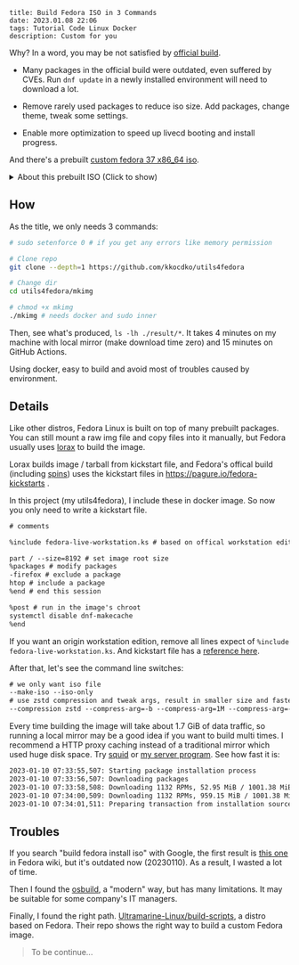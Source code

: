 ```
title: Build Fedora ISO in 3 Commands
date: 2023.01.08 22:06
tags: Tutorial Code Linux Docker
description: Custom for you
```

Why? In a word, you may be not satisfied by [official build](https://getfedora.org).

- Many packages in the official build were outdated, even suffered by CVEs. Run `dnf update` in a newly installed environment will need to download a lot.

- Remove rarely used packages to reduce iso size. Add packages, change theme, tweak some settings.

- Enable more optimization to speed up livecd booting and install progress.

And there's a prebuilt [custom fedora 37 x86_64 iso](https://github.com/kkocdko/utils4fedora/releases/tag/0.2.2).

<details>
<summary>About this prebuilt ISO (Click to show)</summary>

- Remove rarely used packages like gnome-weather to reduce size.

- Use ZSTD compression instead of XZ.

- Use [adw-gtk3](https://github.com/lassekongo83/adw-gtk3) theme to improve the style of gtk3 apps.

</details>

## How

As the title, we only needs 3 commands:

```sh
# sudo setenforce 0 # if you get any errors like memory permission

# Clone repo
git clone --depth=1 https://github.com/kkocdko/utils4fedora

# Change dir
cd utils4fedora/mkimg

# chmod +x mkimg
./mkimg # needs docker and sudo inner
```

Then, see what's produced, `ls -lh ./result/*`. It takes 4 minutes on my machine with local mirror (make download time zero) and 15 minutes on GitHub Actions.

Using docker, easy to build and avoid most of troubles caused by environment.

## Details

Like other distros, Fedora Linux is built on top of many prebuilt packages. You can still mount a raw img file and copy files into it manually, but Fedora usually uses [lorax](https://github.com/weldr/lorax) to build the image.

Lorax builds image / tarball from kickstart file, and Fedora's offical build (including [spins](https://spins.fedoraproject.org)) uses the kickstart files in <https://pagure.io/fedora-kickstarts> .

In this project (my utils4fedora), I include these in docker image. So now you only need to write a kickstart file.

```txt
# comments

%include fedora-live-workstation.ks # based on offical workstation edition

part / --size=8192 # set image root size
%packages # modify packages
-firefox # exclude a package
htop # include a package
%end # end this session

%post # run in the image's chroot
systemctl disable dnf-makecache
%end
```

If you want an origin workstation edition, remove all lines expect of `%include fedora-live-workstation.ks`. And kickstart file has a [reference here](https://pykickstart.readthedocs.io/en/latest/kickstart-docs.html).

After that, let's see the command line switches:

```txt
# we only want iso file
--make-iso --iso-only
# use zstd compression and tweak args, result in smaller size and faster decompression
--compression zstd --compress-arg=-b --compress-arg=1M --compress-arg=-Xcompression-level --compress-arg=22
```

Every time building the image will take about 1.7 GiB of data traffic, so running a local mirror may be a good idea if you want to build multi times. I recommend a HTTP proxy caching instead of a traditional mirror which used huge disk space. Try [squid](http://www.squid-cache.org) or [my server program](https://github.com/kkocdko/ksite/tree/main/src/units/mirror). See how fast it is:

```txt
2023-01-10 07:33:55,507: Starting package installation process
2023-01-10 07:33:56,507: Downloading packages
2023-01-10 07:33:58,508: Downloading 1132 RPMs, 52.95 MiB / 1001.38 MiB (5%) done.
2023-01-10 07:34:00,509: Downloading 1132 RPMs, 959.15 MiB / 1001.38 MiB (95%) done.
2023-01-10 07:34:01,511: Preparing transaction from installation source
```

## Troubles

If you search "build fedora install iso" with Google, the first result is [this one](https://fedoraproject.org/wiki/How_to_create_a_Fedora_install_ISO_for_testing) in Fedora wiki, but it's outdated now (20230110). As a result, I wasted a lot of time.

Then I found the [osbuild](https://www.osbuild.org), a "modern" way, but has many limitations. It may be suitable for some company's IT managers.

Finally, I found the right path. [Ultramarine-Linux/build-scripts](https://github.com/Ultramarine-Linux/build-scripts), a distro based on Fedora. Their repo shows the right way to build a custom Fedora image.

> To be continue...

<!--
2023-01-09 09:10:00,804: livemedia-creator v37.8-1
2023-01-09 09:10:00,804: selinux is Disabled
2023-01-09 09:10:00,845: disk_img = /tmp/lmc/result0/lmc-disk-y0jbsz9w.img
2023-01-09 09:10:00,845: Using disk size of 4098MiB
2023-01-09 09:10:00,944: Running anaconda.
...
2023-01-09 09:13:12,408: rebuilding boot/initramfs-6.0.7-301.fc37.x86_64.img
2023-01-09 09:13:44,093: Building boot.iso
2023-01-09 09:13:44,125: running x86.tmpl
2023-01-09 09:13:48,903: Disk image erased
2023-01-09 09:13:49,685: SUMMARY
2023-01-09 09:13:49,685: -------
2023-01-09 09:13:49,686: Logs are in /fedora-kickstarts
2023-01-09 09:13:49,686: Results are in /tmp/lmc/result0

2023-01-10 07:33:55,507: Starting package installation process
2023-01-10 07:33:56,507: Downloading packages
2023-01-10 07:33:58,508: Downloading 1132 RPMs, 52.95 MiB / 1001.38 MiB (5%) done.
2023-01-10 07:34:00,509: Downloading 1132 RPMs, 959.15 MiB / 1001.38 MiB (95%) done.
2023-01-10 07:34:01,511: Preparing transaction from installation source

-->

<!--

```txt
[root@klf lmc]# time qemu-kvm -machine q35 -cpu host -smp 4 -m 2G -cdrom boot.xz.iso

real	0m23.687s
user	0m26.720s
sys	0m3.007s
[root@klf lmc]# time qemu-kvm -machine q35 -cpu host -smp 4 -m 2G -cdrom boot.xz.iso

real	0m23.718s
user	0m26.378s
sys	0m2.807s
[root@klf lmc]# time qemu-kvm -machine q35 -cpu host -smp 4 -m 2G -cdrom boot.zstd.iso

real	0m16.845s
user	0m19.251s
sys	0m2.750s
[root@klf lmc]# time qemu-kvm -machine q35 -cpu host -smp 4 -m 2G -cdrom boot.zstd.iso

real	0m16.572s
user	0m18.754s
sys	0m2.653s
[root@klf lmc]# ls -l boot.xz.iso boot.zstd.iso
-rw-r--r--. 1 root root 1093302272 Jan  9 12:48 boot.xz.iso
-rw-r--r--. 1 root root 1118179328 Jan  9 11:32 boot.zstd.iso
```

```sh
cd /tmp/lmc ; rm -rf * ; cp /home/kkocdko/misc/code/utils4fedora/mkimg/custom.test.ks .
docker kill mkimg0 ; docker rm mkimg0
docker run -it --network=host --privileged -v $(pwd):$(pwd) --name mkimg0 mkimg $(pwd)/custom.test.ks $(pwd)/result0 --make-iso --iso-only --compression zstd --compress-arg=-b --compress-arg=1M --compress-arg=-Xcompression-level --compress-arg=1

qemu-kvm -machine q35 -device qemu-xhci -device usb-tablet -cpu host -smp 4 -m 2G -cdrom /tmp/lmc/result0/boot.iso

docker cp mkimg0:/fedora-kickstarts/mkimg.ks ./mk.ks

LiveOS_rootfs

noxattrs is not bootable

docker run --network=host --privileged -v $(pwd):$(pwd) --name mkimg-0-0 -it --entrypoint /bin/bash mkimg-0

sudo docker run --network=host --privileged -v $(pwd):$(pwd) --name mkimg-0 -it --entrypoint /bin/bash mkimg

46.71 MB iwlax2xx-firmware

# --squashfs-only cause systemd-resolved failed
# --squashfs-only --anaconda-arg --compression lz4 --compress-arg=
# -processors 1
# -no-recovery -b 1M -Xdict-size 1M -Xbcj x86
# echo y | sudo docker container prune
# --env HTTP_PROXY=http://192.168.43.82/ --env HTTPS_PROXY=http://192.168.43.82/
vi /etc/docker/daemon.json

#!/bin/sh

exit

# ==============================

sudo sh -c "systemctl kill docker && rm -rf /tmp/docker && systemctl start docker"
sudo docker run --network=host --hostname docker --name mkimg --privileged=true --cap-add=SYS_ADMIN -d fedora:37 tail -f /dev/null
sudo docker exec -it mkimg bash

sudo livemedia-creator \
    --make-iso \
    --no-virt \
    --resultdir ./result \
    --ks mkimg.ks \
    --logfile livemedia-creator.log \
    --fs-label ultramarine-G-x86_64 \
    --project 'Ultramarine Linux' \
    --releasever 37 \
    --release 1.0 \
    --iso-only \
    --iso-name aa.iso

# sudo livemedia-creator --make-tar --no-virt --resultdir build/image --ks build/docker-minimal-flattened.ks --logfile build/logs/livemedia-creator.log --fs-label ultramarine-D-x86_64 --project Ultramarine Linux --releasever 37 --isfinal --release 1.0 --variant docker-minimal --image-name ultramarine-docker.tar.xz --nomacboot

# ==============================

export DOCKER_BUILDKIT=1

curl -o miniserve -L https://github.com/svenstaro/miniserve/releases/download/v0.22.0/miniserve-0.22.0-x86_64-unknown-linux-musl


```

```json
{
  "data-root": "/tmp/docker",
  "registry-mirrors": ["http://hub-mirror.c.163.com"],
  "registry-mirrors": ["https://docker.mirrors.ustc.edu.cn/"]
}
```

## Troubleshooting

- livemedia-creator throws `Command '['losetup', ...]' returned non-zero ...`:

This is because the `/dev/loop0` was t

```sh
killall anaconda
rm -rf /var/run/anaconda.pid
rm -rf lmc-result
```

- livemedia-creator throws `Command '['unshare', ...]' returned non-zero ...`:

Just restart the container.

https://mirrors.fedoraproject.org/mirrorlist?repo=updates-released-f37&arch=x86_64
https://mirrors.fedoraproject.org/mirrorlist?repo=fedora-37&arch=x86_64
https://github.com/plougher/squashfs-tools/blob/master/USAGE

-->

<!--

## Links

```
https://bugzilla.redhat.com/show_bug.cgi?id=1135475

https://fedoraproject.org/wiki/How_to_create_a_Fedora_install_ISO_for_testing
https://koji.fedoraproject.org/koji/
https://docs.fedoraproject.org/en-US/quick-docs/creating-and-using-a-live-installation-image/#proc_creating-and-using-live-cd
https://cloud-atlas.readthedocs.io/zh_CN/latest/docker/init/docker_systemd.html#id2
https://github.com/robertdebock/docker-fedora-systemd
https://serverfault.com/questions/607769/running-systemd-inside-a-docker-container-arch-linux
https://medium.com/swlh/docker-and-systemd-381dfd7e4628
https://github.com/kheshav/dockerSystemctl/blob/master/runDocker.sh
https://hub.docker.com/r/jrei/systemd-ubuntu
https://fedoraproject.org/wiki/Livemedia-creator-_How_to_create_and_use_a_Live_CD
https://weldr.io/lorax/livemedia-creator.html
https://ask.fedoraproject.org/t/help-creating-fedora-live-cd-with-a-standard-kickstart-file/11258/13
https://fedoraproject.org/wiki/Remix
https://pykickstart.readthedocs.io/en/latest/kickstart-docs.html
https://pagure.io/fedora-kickstarts/c/879a7d74092f9d324d9488f981cab625f557d6b4?branch=main
https://ask.fedoraproject.org/t/difference-between-gnome-desktop-and-workstation-product-enviroment/1269
https://koji.fedoraproject.org/koji/taskinfo?taskID=61781551
https://github.com/minimization/content-resolver-input
https://mirrors.ustc.edu.cn/help/fedora.html
https://mirrors.tuna.tsinghua.edu.cn/help/fedora/
https://docs.docker.com/engine/reference/builder/
https://github.com/codespaces
https://koji.fedoraproject.org/koji/tasks?start=100&state=all&view=flat&method=createImage&order=-id
https://blog.sigma-star.at/post/2022/07/squashfs-erofs/
https://weldr.io/lorax/livemedia-creator.html#using-a-proxy-with-repos
https://weldr.io/lorax/image-minimizer.html
https://fedoraproject.org/wiki/Changes/OptimizeSquashFS
https://pykickstart.readthedocs.io/en/latest/kickstart-docs.html#url
https://unix.stackexchange.com/questions/103926/kickstart-copy-file-to-new-system
https://access.redhat.com/discussions/6978850
```
-->

